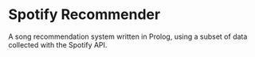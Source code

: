 # Spotify Recommender

A song recommendation system written in Prolog, using a subset of data collected with the Spotify API.
